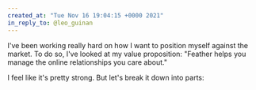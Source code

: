 ```yaml
---
created_at: "Tue Nov 16 19:04:15 +0000 2021"
in_reply_to: @leo_guinan
---
```


I've been working really hard on how I want to position myself against the market. To do so, I've looked at my value proposition: "Feather helps you manage the online relationships you care about."

I feel like it's pretty strong. But let's break it down into parts: